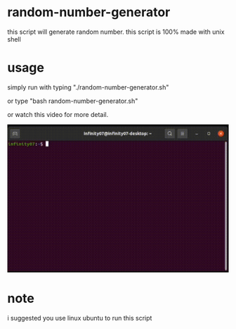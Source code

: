 # random-number-generator
this script will generate random number. this script is 100% made with unix shell

# usage
simply run with typing "./random-number-generator.sh"

or type "bash random-number-generator.sh"

or watch this video for more detail.

![](tutorial.gif)

# note
i suggested you use linux ubuntu to run this script
